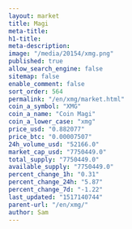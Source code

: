 ```yaml
---
layout: market
title: Magi
meta-title: 
h1-title: 
meta-description: 
image: "/media/20154/xmg.png"
published: true
allow_search_engine: false
sitemap: false
enable_comment: false
sort_order: 564
permalink: "/en/xmg/market.html"
coin_a_symbol: "XMG"
coin_a_name: "Coin Magi"
coin_a_lower_case: "xmg"
price_usd: "0.882077"
price_btc: "0.00007507"
24h_volume_usd: "52166.0"
market_cap_usd: "7750449.0"
total_supply: "7750449.0"
available_supply: "7750449.0"
percent_change_1h: "0.31"
percent_change_24h: "5.87"
percent_change_7d: "-1.22"
last_updated: "1517140744"
parent-url: "/en/xmg/"
author: Sam
---
```


